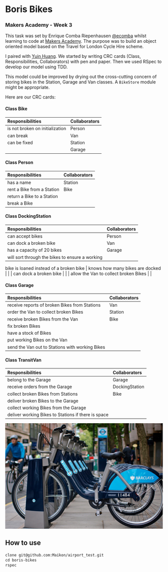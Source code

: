Boris Bikes
===========

### Makers Academy - Week 3

This task was set by Enrique Comba Riepenhausen
[@ecomba](http://twitter.com/ecomba) whilst learning to code at
[Makers Academy](http://www.makersacademy.com). The purpose was to build
an object oriented model based on the Travel for London Cycle Hire scheme.

I paired with [Yuin Huang](https://github.com/yuin23). We started by writing CRC cards
(Class, Responsibilities, Collaborators) with pen and paper. Then we used RSpec
to develop our model using TDD.

This model could be improved by drying out the cross-cutting concern of
storing bikes in the Station, Garage and Van classes. A `BikeStore` module might
be appropriate.

Here are our CRC cards:

#### Class Bike

| Responsibilities                 | Collaborators |
| :-------------------             | :------------ |
| is not broken on initialization  | Person        |
| can break                        | Van           |
| can be fixed                     | Station       |
|                                  | Garage        |

#### Class Person

| Responsibilities                   | Collaborators |
| :--------------------------------- | :------------ |
| has  a name                        | Station       |
| rent a Bike from a Station         | Bike          |
| return a Bike to a Station         |               |
| break a Bike                       |               |

#### Class DockingStation

| Responsibilities                                 | Collaborators |
| :----------------------------------------------- | :------------ |
| can accept bikes                                 | Person        |
| can dock a broken bike                           | Van           |
| has a capacity of 20 bikes                       | Garage        |
| will sort through the bikes to ensure a working  |               |
  bike is loaned instead of a broken bike
| knows how many bikes are docked                  |               |
| can dock a broken bike                           |               |
| allow the Van to collect broken Bikes            |               |

#### Class Garage

| Responsibilities                                 | Collaborators |
| :----------------------------------------------- | :------------ |
| receive reports of broken Bikes from Stations    | Van           |
| order the Van to collect broken Bikes            | Station       |
| receive broken Bikes from the Van                | Bike          |
| fix broken Bikes                                 |               |
| have a stock of Bikes                            |               |
| put working Bikes on the Van                     |               |
| send the Van out to Stations with working Bikes  |               |

#### Class TransitVan

| Responsibilities                                     | Collaborators  |
| :--------------------------------------------------- | :------------  |
| belong to the Garage                                 | Garage         |
| receive orders from the Garage                       | DockingStation |
| collect broken Bikes from Stations                   | Bike           |
| deliver broken Bikes to the Garage                   |                |
| collect working Bikes from the Garage                |                |
| deliver working Bikes to Stations if there is space  |                |


![Boris Bikes](/images/logo.jpg)

How to use
---------------

```
clone git@github.com:Maikon/airport_test.git
cd boris-bikes
rspec
```
